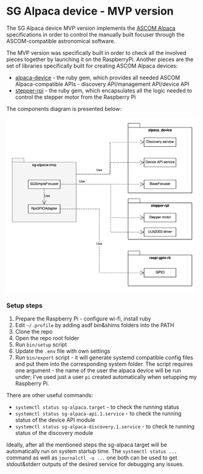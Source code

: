 # SG Alpaca device - MVP version

The SG Alpaca device MVP version implements the [ASCOM
Alpaca](https://www.ascom-standards.org/Developer/Alpaca.htm) specifications in
order to control the manually built focuser through the ASCOM-compatible
astronomical software.

The MVP version was specifically built in order to check all the involved
pieces together by launching it on the RaspberryPi. Another pieces are the set
of libraries specifically built for creating ASCOM Alpaca devices:

- [alpaca-device](https://github.com/sergio1990/alpaca-device) - the ruby gem,
  which provides all needed ASCOM Alpaca-compatible APIs - discovery
API/management API/device API
- [stepper-rpi](https://github.com/sergio1990/stepper_rpi) - the ruby gem,
  which encapsulates all the logic needed to control the stepper motor from the
Raspberry Pi

The components diagram is presented below:

![components](imgs/components.png)

### Setup steps

1. Prepare the Raspberry Pi - configure wi-fi, install ruby
2. Edit `~/.profile` by adding asdf bin&shims folders into the PATH
3. Clone the repo
4. Open the repo root folder
5. Run `bin/setup` script
6. Update the `.env` file with own settings
7. Run `bin/export` script - it will generate systemd compatible config files
and put them into the corresponding system folder. The script  requires one
argument - the name of the user the alpaca device will be run under; I've used
just a user `pi` created automatically when setupping my Raspberry Pi.

There are other useful commands:

- `systemctl status sg-alpaca.target` - to check the running status
- `systemctl status sg-alpaca-api.1.service` - to check the running status of
  the device API module
- `systemctl status sg-alpaca-discovery.1.service` - to check te running status
  of the discovery module

Ideally, after all the mentioned steps the sg-alpaca target will be
automatically run on system startup time. The `systemctl status ...` command as
well as `journalctl -u ...` one both can be used to get stdout&stderr outputs
of the desired service for debugging any issues.
